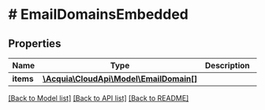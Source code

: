 # # EmailDomainsEmbedded

## Properties

Name | Type | Description | Notes
------------ | ------------- | ------------- | -------------
**items** | [**\Acquia\CloudApi\Model\EmailDomain[]**](EmailDomain.md) |  | [optional]

[[Back to Model list]](../../README.md#models) [[Back to API list]](../../README.md#endpoints) [[Back to README]](../../README.md)
